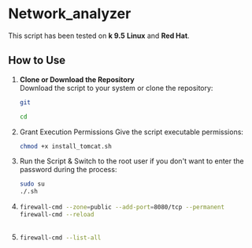 # Network_analyzer

This script has been tested on **k 9.5**  **Linux** and **Red Hat**.  


## How to Use

1. **Clone or Download the Repository**  
   Download the script to your system or clone the repository:
   ```bash
   git 
   
   cd 


2. Grant Execution Permissions
Give the script executable permissions:
   ```bash
   chmod +x install_tomcat.sh


4. Run the Script &
Switch to the root user if you don't want to enter the password during the process:
   ```bash
   sudo su
   ./.sh


6. 
   ```bash
   firewall-cmd --zone=public --add-port=8080/tcp --permanent
   firewall-cmd --reload
  

8. 
   ```bash
   firewall-cmd --list-all
